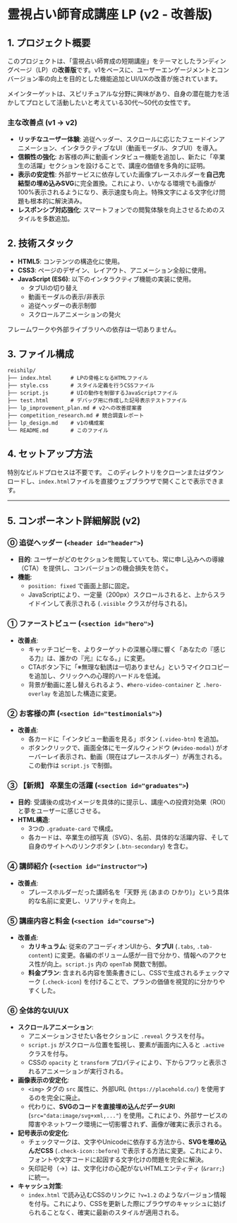 # 霊視占い師育成講座 LP (v2 - 改善版)

## 1. プロジェクト概要

このプロジェクトは、「霊視占い師育成の短期講座」をテーマとしたランディングページ（LP）の**改善版**です。v1をベースに、ユーザーエンゲージメントとコンバージョン率の向上を目的とした機能追加とUI/UXの改善が施されています。

メインターゲットは、スピリチュアルな分野に興味があり、自身の潜在能力を活かしてプロとして活動したいと考えている30代〜50代の女性です。

### 主な改善点 (v1 → v2)

-   **リッチなユーザー体験**: 追従ヘッダー、スクロールに応じたフェードインアニメーション、インタラクティブなUI（動画モーダル、タブUI）を導入。
-   **信頼性の強化**: お客様の声に動画インタビュー機能を追加し、新たに「卒業生の活躍」セクションを設けることで、講座の価値を多角的に証明。
-   **表示の安定性**: 外部サービスに依存していた画像プレースホルダーを**自己完結型の埋め込みSVG**に完全置換。これにより、いかなる環境でも画像が100%表示されるようになり、表示速度も向上。特殊文字による文字化け問題も根本的に解決済み。
-   **レスポンシブ対応強化**: スマートフォンでの閲覧体験を向上させるためのスタイルを多数追加。

## 2. 技術スタック

-   **HTML5**: コンテンツの構造化に使用。
-   **CSS3**: ページのデザイン、レイアウト、アニメーション全般に使用。
-   **JavaScript (ES6)**: 以下のインタラクティブ機能の実装に使用。
    -   タブUIの切り替え
    -   動画モーダルの表示/非表示
    -   追従ヘッダーの表示制御
    -   スクロールアニメーションの発火

フレームワークや外部ライブラリへの依存は一切ありません。

## 3. ファイル構成

```
reishilp/
├── index.html      # LPの骨格となるHTMLファイル
├── style.css       # スタイル定義を行うCSSファイル
├── script.js       # UIの動作を制御するJavaScriptファイル
├── test.html       # デバッグ用に作成した記号表示テストファイル
├── lp_improvement_plan.md # v2への改善提案書
├── competition_research.md # 競合調査レポート
├── lp_design.md    # v1の構成案
└── README.md       # このファイル
```

## 4. セットアップ方法

特別なビルドプロセスは不要です。
このディレクトリをクローンまたはダウンロードし、`index.html`ファイルを直接ウェブブラウザで開くことで表示できます。

---

## 5. コンポーネント詳細解説 (v2)

### ⓪ 追従ヘッダー (`<header id="header">`)

-   **目的**: ユーザーがどのセクションを閲覧していても、常に申し込みへの導線（CTA）を提供し、コンバージョンの機会損失を防ぐ。
-   **機能**:
    -   `position: fixed` で画面上部に固定。
    -   JavaScriptにより、一定量（200px）スクロールされると、上からスライドインして表示される (`.visible` クラスが付与される)。

### ① ファーストビュー (`<section id="hero">`)

-   **改善点**:
    -   キャッチコピーを、よりターゲットの深層心理に響く「あなたの『感じる力』は、誰かの『光』になる。」に変更。
    -   CTAボタン下に「※無理な勧誘は一切ありません」というマイクロコピーを追加し、クリックへの心理的ハードルを低減。
    -   背景が動画に差し替えられるよう、`#hero-video-container` と `.hero-overlay` を追加した構造に変更。

### ② お客様の声 (`<section id="testimonials">`)

-   **改善点**:
    -   各カードに「インタビュー動画を見る」ボタン (`.video-btn`) を追加。
    -   ボタンクリックで、画面全体にモーダルウィンドウ (`#video-modal`) がオーバーレイ表示され、動画（現在はプレースホルダー）が再生される。この動作は `script.js` で制御。

### ③ **【新規】** 卒業生の活躍 (`<section id="graduates">`)

-   **目的**: 受講後の成功イメージを具体的に提示し、講座への投資対効果（ROI）と夢をユーザーに感じさせる。
-   **HTML構造**:
    -   3つの `.graduate-card` で構成。
    -   各カードは、卒業生の顔写真（SVG）、名前、具体的な活躍内容、そして自身のサイトへのリンクボタン (`.btn-secondary`) を含む。

### ④ 講師紹介 (`<section id="instructor">`)

-   **改善点**:
    -   プレースホルダーだった講師名を「天野 光 (あまの ひかり)」という具体的な名前に変更し、リアリティを向上。

### ⑤ 講座内容と料金 (`<section id="course">`)

-   **改善点**:
    -   **カリキュラム**: 従来のアコーディオンUIから、**タブUI** (`.tabs`, `.tab-content`) に変更。各編のボリューム感が一目で分かり、情報へのアクセス性が向上。`script.js` 内の `openTab` 関数で制御。
    -   **料金プラン**: 含まれる内容を箇条書きにし、CSSで生成されるチェックマーク (`.check-icon`) を付けることで、プランの価値を視覚的に分かりやすくした。

### ⑥ 全体的なUI/UX

-   **スクロールアニメーション**:
    -   アニメーションさせたい各セクションに `.reveal` クラスを付与。
    -   `script.js` がスクロール位置を監視し、要素が画面内に入ると `.active` クラスを付与。
    -   CSSの `opacity` と `transform` プロパティにより、下からフワッと表示されるアニメーションが実行される。
-   **画像表示の安定化**:
    -   `<img>` タグの `src` 属性に、外部URL (`https://placehold.co/`) を使用するのを完全に廃止。
    -   代わりに、**SVGのコードを直接埋め込んだデータURI** (`src="data:image/svg+xml,..."`) を使用。これにより、外部サービスの障害やネットワーク環境に一切影響されず、画像が確実に表示される。
-   **記号表示の安定化**:
    -   チェックマークは、文字やUnicodeに依存する方法から、**SVGを埋め込んだCSS** (`.check-icon::before`) で表示する方法に変更。これにより、フォントや文字コードに起因する文字化けの問題を完全に解決。
    -   矢印記号（→）は、文字化けの心配がないHTMLエンティティ (`&rarr;`) に統一。
-   **キャッシュ対策**:
    -   `index.html` で読み込むCSSのリンクに `?v=1.2` のようなバージョン情報を付与。これにより、CSSを更新した際にブラウザのキャッシュに妨げられることなく、確実に最新のスタイルが適用される。